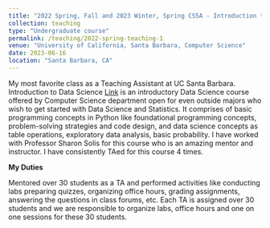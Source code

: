 ```yaml
---
title: "2022 Spring, Fall and 2023 Winter, Spring CS5A - Introduction to Data Science"
collection: teaching
type: "Undergraduate course"
permalink: /teaching/2022-spring-teaching-1
venue: "University of California, Santa Barbara, Computer Science"
date: 2023-06-16
location: "Santa Barbara, CA"
---
```


My most favorite class as a Teaching Assistant at UC Santa Barbara. Introduction to Data Science [Link](https://cs.ucsb.edu/education/courses/course-descriptions/introduction-data-science-1) is an introductory Data Science course offered by Computer Science department open for even outside majors who wish to get started with Data Science and Statistics. It comprises of basic programming concepts in Python like foundational programming concepts, problem-solving strategies and code design, and data science concepts as table operations, exploratory data analysis, basic probability. I have worked with Professor Sharon Solis for this course who is an amazing mentor and instructor. I have consistently TAed for this course 4 times. 

**My Duties**

Mentored over 30 students as a TA and performed activities like conducting labs preparing quizzes, organizing office hours, grading assignments, answering the questions in class forums, etc. Each TA is assigned over 30 students and we are responsible to organize labs, office hours and one on one sessions for these 30 students. 
